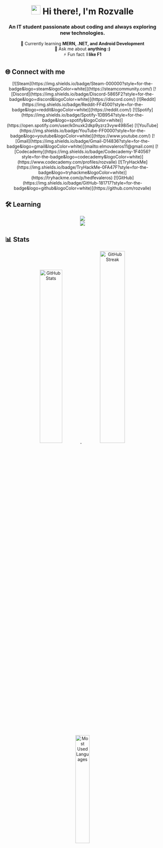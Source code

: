 <p align="center">
  <h1 align="center"><img src="https://media.giphy.com/media/hvRJCLFzcasrR4ia7z/giphy.gif" width="30px"/> Hi there!, I'm Rozvalle</h1> 
</p>
<h3 align="center">An IT student passionate about coding and always exploring new technologies.</h3>

<p align="center">
  🌱 Currently learning <strong>MERN, .NET, and Android Development</strong> <br>
  💬 Ask me about <strong>anything :)</strong> <br>
  ⚡ Fun fact: <strong>I like F1</strong>
</p>

<h2 align="">🌐 Connect with me</h2>
<p align="center">
  [![Steam](https://img.shields.io/badge/Steam-000000?style=for-the-badge&logo=steam&logoColor=white)](https://steamcommunity.com/)  [![Discord](https://img.shields.io/badge/Discord-5865F2?style=for-the-badge&logo=discord&logoColor=white)](https://discord.com/)  [![Reddit](https://img.shields.io/badge/Reddit-FF4500?style=for-the-badge&logo=reddit&logoColor=white)](https://reddit.com/)  [![Spotify](https://img.shields.io/badge/Spotify-1DB954?style=for-the-badge&logo=spotify&logoColor=white)](https://open.spotify.com/user/k0nuxk2dkp9yzrz3vyw498i5e)  [![YouTube](https://img.shields.io/badge/YouTube-FF0000?style=for-the-badge&logo=youtube&logoColor=white)](https://www.youtube.com/)
[![Gmail](https://img.shields.io/badge/Gmail-D14836?style=for-the-badge&logo=gmail&logoColor=white)](mailto:elmovaleros11@gmail.com)  [![Codecademy](https://img.shields.io/badge/Codecademy-1F4056?style=for-the-badge&logo=codecademy&logoColor=white)](https://www.codecademy.com/profiles/rozvalle)  [![TryHackMe](https://img.shields.io/badge/TryHackMe-0FA47F?style=for-the-badge&logo=tryhackme&logoColor=white)](https://tryhackme.com/p/hedfevaleros)  [![GitHub](https://img.shields.io/badge/GitHub-181717?style=for-the-badge&logo=github&logoColor=white)](https://github.com/rozvalle)
</p>




<h2 align="">🛠️ Learning</h2>
<p align="center">
  <img src="https://skillicons.dev/icons?i=java,cs,dotnet,kotlin,python,js,html,express,react,nodejs,mysql" /><br>
  <img src="https://skillicons.dev/icons?i=vscode,visualstudio,androidstudio,windows,linux,git,github" />
</p>



<h2 align="">📊 Stats</h2>
<p align="center">
  <a href="https://github.com/anuraghazra/github-readme-stats">
    <img width="38%" src="https://github-readme-stats.vercel.app/api?username=rozvalle&show_icons=true&theme=radical" alt="GitHub Stats"/>
  </a>
  <a href="https://github.com/denvercoder1/github-readme-streak-stats">
    <img width="40%" src="https://streak-stats.demolab.com?user=rozvalle&theme=radical" alt="GitHub Streak"/>
  </a>
</p>

<p align="center">
  <a href="https://github.com/anuraghazra/github-readme-stats">
    <img width="30%" src="https://github-readme-stats.vercel.app/api/top-langs/?username=rozvalle&layout=compact&theme=radical" alt="Most Used Languages"/>
  </a>
</p>
